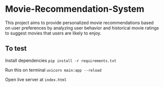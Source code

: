 # Movie-Recommendation-System
This project aims to provide personalized movie recommendations based on user preferences by analyzing user behavior and historical movie ratings to suggest movies that users are likely to enjoy.

## To test
Install dependencies
`pip install -r requirements.txt`

Run this on terminal
`uvicorn main:app --reload`

Open live server at `index.html`
